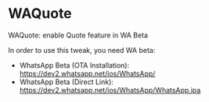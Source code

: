 # WAQuote
WAQuote: enable Quote feature in WA Beta

In order to use this tweak, you need WA beta:
- WhatsApp Beta (OTA Installation): https://dev2.whatsapp.net/ios/WhatsApp/
- WhatsApp Beta (Direct Link): https://dev2.whatsapp.net/ios/WhatsApp/WhatsApp.ipa
